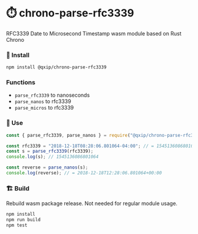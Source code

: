 # ⏱️ chrono-parse-rfc3339
RFC3339 Date to Microsecond Timestamp wasm module based on Rust Chrono

### 🥇 Install
```bash
npm install @qxip/chrono-parse-rfc3339
```

### Functions
- `parse_rfc3339` to nanoseconds
- `parse_nanos` to rfc3339
- `parse_micros` to rfc3339


### 🥈 Use
```javascript
const { parse_rfc3339, parse_nanos } = require("@qxip/chrono-parse-rfc3339");

const rfc3339 = "2018-12-18T08:28:06.801064-04:00"; // = 1545136086801064
const s = parse_rfc3339(rfc3339);
console.log(s); // 1545136086801064

const reverse = parse_nanos(s);
console.log(reverse); // = 2018-12-18T12:28:06.801064+00:00

```

### 🏗️ Build
Rebuild wasm package release. Not needed for regular module usage.
```bash
npm install
npm run build
npm test
```
